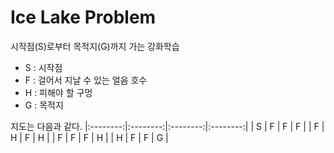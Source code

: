 Ice Lake Problem
================

시작점(S)로부터 목적지(G)까지 가는 강화학습
* S : 시작점
* F : 걸어서 지날 수 있는 얼음 호수
* H : 피해야 할 구멍
* G : 목적지

지도는 다음과 같다.
|:--------:|:--------:|:--------:|:--------:|
| S | F | F | F |
| F | H | F | H |
| F | F | F | H |
| H | F | F | G |
